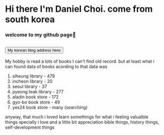 # Hi there I'm Daniel Choi. come from south korea
### welcome to my github page👋
 <h2><a href="https://tutorialing.tistory.com/"><button type="button">My korean blog address here</button></a></h2>

My hobby is read a lots of books
I can't find old record. but at least what i can found data of books
acording to that data was
1. siheung library - 479
2. incheon library - 20
3. seoul library - 37
4. pyeong teak library - 277
5. aladin book store - 172
6. gyo-bo book store - 49
7. yes24 book store - many (searching)

anyway, that much i loved learn somethings for what i feeling valualble things
specially i love and a little bit appreciation bible things, history things, self-development things
<!--
**daniel4191/daniel4191** is a ✨ _special_ ✨ repository because its `README.md` (this file) appears on your GitHub profile.

Here are some ideas to get you started:

- 🔭 I’m currently working on ...
- 🌱 I’m currently learning ...
- 👯 I’m looking to collaborate on ...
- 🤔 I’m looking for help with ...
- 💬 Ask me about ...
- 📫 How to reach me: ...
- 😄 Pronouns: ...
- ⚡ Fun fact: ...
-->
